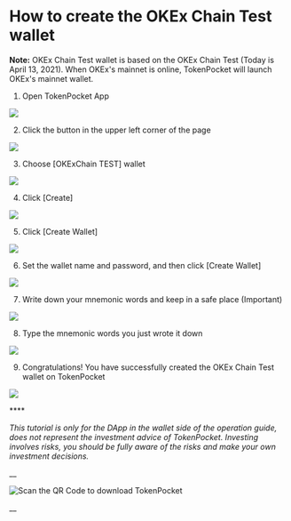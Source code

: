 # How to create the OKEx Chain Test wallet

**Note:** OKEx Chain Test wallet is based on the OKEx Chain Test \(Today is April 13, 2021\). When OKEx's mainnet is online, TokenPocket will launch OKEx's mainnet wallet.



1. Open TokenPocket App

![](https://tp-statics.tokenpocket.pro/token/tokenpocket-1618314166625.jpg)



2. Click the button in the upper left corner of the page

![](https://tp-statics.tokenpocket.pro/token/tokenpocket-1618314808839.jpeg)





3. Choose \[OKExChain TEST\] wallet

![](https://tp-statics.tokenpocket.pro/token/tokenpocket-1618314197727.jpg)



4. Click \[Create\]

![](https://tp-statics.tokenpocket.pro/token/tokenpocket-1618314255755.jpg)



5. Click \[Create Wallet\]

![](https://tp-statics.tokenpocket.pro/token/tokenpocket-1618314270674.jpg)



6. Set the wallet name and password, and then click \[Create Wallet\]

![](https://tp-statics.tokenpocket.pro/token/tokenpocket-1618314284920.jpg)

7. Write down your mnemonic words and keep in a safe place \(Important\)

![](https://tp-statics.tokenpocket.pro/token/tokenpocket-1618314298506.jpg)



8. Type the mnemonic words you just wrote it down

![](https://tp-statics.tokenpocket.pro/token/tokenpocket-1618314331292.jpg)



9. Congratulations! You have successfully created the OKEx Chain Test wallet on TokenPocket

![](https://tp-statics.tokenpocket.pro/token/tokenpocket-1618314343742.jpg)



\*\*\*\*

_This tutorial is only for the DApp in the wallet side of the operation guide, does not represent the investment advice of TokenPocket. Investing involves risks, you should be fully aware of the risks and make your own investment decisions._

\_\_

![Scan the QR Code to download TokenPocket](https://tp-statics.tokenpocket.pro/dapp/tokenpocket-1615532554741.jpg)

\_\_



